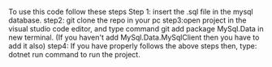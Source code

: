 To use this code follow these steps
Step 1: insert the .sql file in the mysql database.
step2: git clone the repo in your pc
step3:open project in the visual studio code editor, and type command git add package MySql.Data in new terminal.
(If you haven't add MySql.Data.MySqlClient then you have to add it also)
step4: If you have properly follows the above steps then, type:
dotnet run 
command to run the project. 
